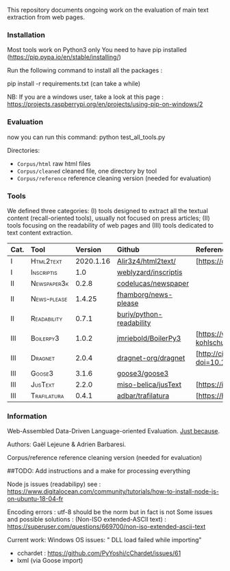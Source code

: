 
This repository documents ongoing work on the evaluation of main text extraction from web pages.


### Installation


Most tools work on Python3 only
You need to have pip installed (https://pip.pypa.io/en/stable/installing/)

Run the following command to install all the packages :

pip install -r requirements.txt
(can take a while)

NB: If you are a windows user, take a look at this page : https://projects.raspberrypi.org/en/projects/using-pip-on-windows/2


### Evaluation

now you can run this command:
python test_all_tools.py


Directories:

* `Corpus/html`	 	raw html files
* `Corpus/cleaned`	cleaned file, one directory by tool
* `Corpus/reference`	reference cleaning version (needed for evaluation)



### Tools

We defined three categories: (I) tools designed to extract all the textual content (recall-oriented tools), usually not focused on press articles; (II) tools focusing on the readability of web pages and (III) tools dedicated to text content extraction.

| Cat. | Tool                                      | Version   | Github               | Reference |
|:-----|:-------------------------------------------|:----------|:-----------------------------|:----------|
| I    | <span class="smallcaps">Html2text</span>   | 2020.1.16 | [Alir3z4/html2text/][]       |[https://core.ac.uk/download/pdf/127601559.pdf]           |
| I    | <span class="smallcaps">Inscriptis</span>  | 1.0       | [weblyzard/inscriptis][]     |           |
| II   | <span class="smallcaps">Newspaper3k</span> | 0.2.8     | [codelucas/newspaper][]      |           |
| II   | <span class="smallcaps">News-please</span> | 1.4.25    | [fhamborg/news-please][]     |           |
| II   | <span class="smallcaps">Readability</span> | 0.7.1     | [buriy/python-readability][] |           |
| III  | <span class="smallcaps">Boilerpy3</span>   | 1.0.2     | [jmriebold/BoilerPy3][]      |[https://www.l3s.de/~kohlschuetter/publications/wsdm187-kohlschuetter.pdf]           |
| III  | <span class="smallcaps">Dragnet</span>     | 2.0.4     | [dragnet-org/dragnet][]      | [http://citeseerx.ist.psu.edu/viewdoc/download?doi=10.1.1.402.4694&rep=rep1&type=pdf]          |
| III  | <span class="smallcaps">Goose3</span>      | 3.1.6     | [goose3/goose3][]            |           |
| III  | <span class="smallcaps">JusText</span>     | 2.2.0     | [miso-belica/jusText][]      |[https://is.muni.cz/th/45523/fi_d/phdthesis.pdf]           |
| III  | <span class="smallcaps">Trafilatura</span> | 0.4.1     | [adbar/trafilatura][]        |[https://hal.archives-ouvertes.fr/hal-02447264/document]           |

  [Alir3z4/html2text/]: https://github.com/Alir3z4/html2text/
  [weblyzard/inscriptis]: https://github.com/weblyzard/inscriptis
  [codelucas/newspaper]: https://github.com/codelucas/newspaper
  [fhamborg/news-please]: https://github.com/fhamborg/news-please
  [buriy/python-readability]: https://github.com/buriy/python-readability
  [jmriebold/BoilerPy3]: https://github.com/jmriebold/BoilerPy3
  [dragnet-org/dragnet]: https://github.com/dragnet-org/dragnet
  [goose3/goose3]: https://github.com/goose3/goose3
  [miso-belica/jusText]: https://github.com/miso-belica/jusText
  [adbar/trafilatura]: https://github.com/adbar/trafilatura


### Information

Web-Assembled Data-Driven Language-oriented Evaluation. [Just because](https://en.wikipedia.org/wiki/Chris_Waddle).

Authors: Gaël Lejeune & Adrien Barbaresi.

  Corpus/reference	reference cleaning version (needed for evaluation)

##TODO: Add instructions and a make for processing everything

Node js issues (readabilipy) see : https://www.digitalocean.com/community/tutorials/how-to-install-node-js-on-ubuntu-18-04-fr

Encoding errors :
utf-8 should be the norm but in fact is not
 Some issues and possible solutions :
 (Non-ISO extended-ASCII text) : https://superuser.com/questions/669700/non-iso-extended-ascii-text


Current work:
 Windows OS issues:
" DLL load failed while importing"
 - cchardet : https://github.com/PyYoshi/cChardet/issues/61
 - lxml (via Goose import)
